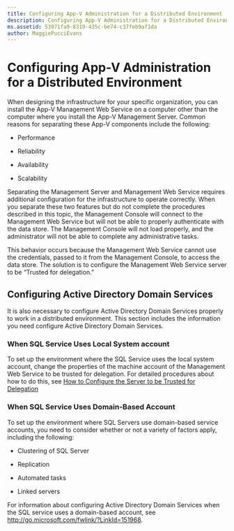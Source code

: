 ```yaml
---
title: Configuring App-V Administration for a Distributed Environment
description: Configuring App-V Administration for a Distributed Environment
ms.assetid: 53971fa9-8319-435c-be74-c37feb9af1da
author: MaggiePucciEvans
---
```


# Configuring App-V Administration for a Distributed Environment


When designing the infrastructure for your specific organization, you can install the App-V Management Web Service on a computer other than the computer where you install the App-V Management Server. Common reasons for separating these App-V components include the following:

-   Performance

-   Reliability

-   Availability

-   Scalability

Separating the Management Server and Management Web Service requires additional configuration for the infrastructure to operate correctly. When you separate these two features but do not complete the procedures described in this topic, the Management Console will connect to the Management Web Service but will not be able to properly authenticate with the data store. The Management Console will not load properly, and the administrator will not be able to complete any administrative tasks.

This behavior occurs because the Management Web Service cannot use the credentials, passed to it from the Management Console, to access the data store. The solution is to configure the Management Web Service server to be “Trusted for delegation.”

## Configuring Active Directory Domain Services


It is also necessary to configure Active Directory Domain Services properly to work in a distributed environment. This section includes the information you need configure Active Directory Domain Services.

### When SQL Service Uses Local System account

To set up the environment where the SQL Service uses the local system account, change the properties of the machine account of the Management Web Service to be trusted for delegation. For detailed procedures about how to do this, see [How to Configure the Server to be Trusted for Delegation](how-to-configure-the-server-to-be-trusted-for-delegation.md)

### When SQL Service Uses Domain-Based Account

To set up the environment where SQL Servers use domain-based service accounts, you need to consider whether or not a variety of factors apply, including the following:

-   Clustering of SQL Server

-   Replication

-   Automated tasks

-   Linked servers

For information about configuring Active Directory Domain Services when the SQL service uses a domain-based account, see <http://go.microsoft.com/fwlink/?LinkId=151968>.

 

 





